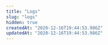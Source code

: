```yaml
---
title: "Logs"
slug: "logs"
hidden: true
createdAt: "2020-12-16T19:44:53.986Z"
updatedAt: "2020-12-16T19:44:53.986Z"
---
```

